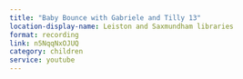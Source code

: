 ```yaml
---
title: "Baby Bounce with Gabriele and Tilly 13"
location-display-name: Leiston and Saxmundham libraries
format: recording
link: n5NqqNxOJUQ
category: children
service: youtube
---
```

